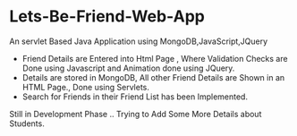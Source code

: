 # Lets-Be-Friend-Web-App
An servlet Based Java Application using MongoDB,JavaScript,JQuery

- Friend Details are Entered into Html Page , Where Validation Checks are Done using Javascript and Animation done using JQuery.
- Details are stored in MongoDB, All other Friend Details are Shown in an HTML Page., Done using Servlets.
- Search for Friends in their Friend List has been Implemented.


Still in Development Phase .. Trying to Add Some More Details about Students.
